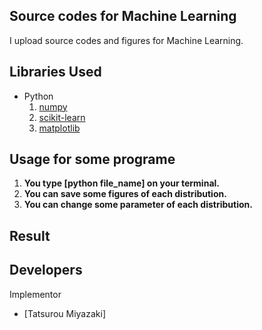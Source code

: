 Source codes for Machine Learning
 ---
 
I upload source codes and figures for Machine Learning.

Libraries Used
---
- Python
  1. [numpy](http://www.numpy.org/)
  2. [scikit-learn](http://scikit-learn.org/stable/)
  3. [matplotlib](https://matplotlib.org)
  
Usage for some programe
---
1. __You type [python file_name] on your terminal.__
2. __You can save some figures of each distribution.__
3. __You can change some parameter of each distribution.__

Result
---
 
Developers
---
Implementor
 - [Tatsurou Miyazaki]

